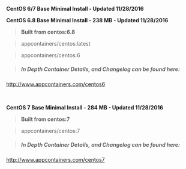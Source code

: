 **CentOS 6/7 Base Minimal Install - Updated 11/28/2016**


**CentOS 6.8 Base Minimal Install - 238 MB - Updated 11/28/2016**
>**Built from centos:6.8**

> appcontainers/centos:latest

> appcontainers/centos:6

>##### In Depth Container Details, and Changelog can be found here:
http://www.appcontainers.com/centos6

&nbsp;

**CentOS 7 Base Minimal Install - 284 MB - Updated 11/28/2016**
>**Built from centos:7**

> appcontainers/centos:7

>##### In Depth Container Details, and Changelog can be found here:
http://www.appcontainers.com/centos7
